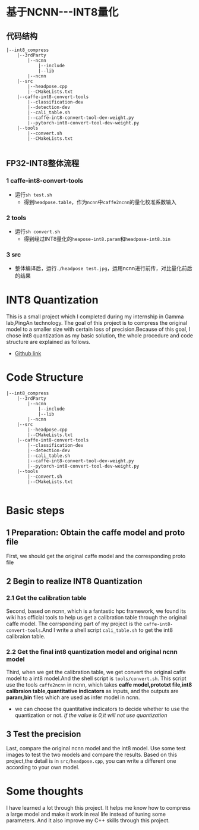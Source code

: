 # 基于NCNN---INT8量化
## 代码结构
```
|--int8_compress               
    |--3rdParty
        |--ncnn
            |--include
            |--lib
        |--ncnn
    |--src
        |--headpose.cpp
        |--CMakeLists.txt
    |--caffe-int8-convert-tools
        |--classification-dev
        |--detection-dev
        |--cali_table.sh
        |--caffe-int8-convert-tool-dev-weight.py
        |--pytorch-int8-convert-tool-dev-weight.py
    |--tools
        |--convert.sh 
        |--CMakeLists.txt 
               
```
## FP32-INT8整体流程
### 1 caffe-int8-convert-tools
- 运行`sh test.sh`
    - 得到`headpose.table`，作为`ncnn`中`caffe2ncnn`的量化校准系数输入
### 2 tools
- 运行`sh convert.sh`
    - 得到经过INT8量化的`heapose-int8.param`和`headpose-int8.bin`
### 3 src
- 整体编译后，运行`./headpose test.jpg`，运用ncnn进行前传，对比量化前后的结果

# INT8 Quantization
This is a small project which I completed during my internship in Gamma lab,PingAn technology.
The goal of this project is to compress the original model to a smaller size with certain loss of
precision.Because of this goal, I chose int8 quantization as my basic solution, the whole procedure
and code structure are explained as follows.

- [Github link](https://github.com/lanhongvp/PA_Gamma)

# Code Structure

```
|--int8_compress               
    |--3rdParty
        |--ncnn
            |--include
            |--lib
        |--ncnn
    |--src
        |--headpose.cpp
        |--CMakeLists.txt
    |--caffe-int8-convert-tools
        |--classification-dev
        |--detection-dev
        |--cali_table.sh
        |--caffe-int8-convert-tool-dev-weight.py
        |--pytorch-int8-convert-tool-dev-weight.py
    |--tools
        |--convert.sh 
        |--CMakeLists.txt 
               
```

# Basic steps

## 1 Preparation: Obtain the caffe model and proto file

First, we should get the original caffe model and the corresponding proto file

## 2 Begin to realize INT8 Quantization
### 2.1 Get the calibration table
Second, based on ncnn, which is a fantastic hpc framework, we found its wiki
has official tools to help us get a calibration table through the original caffe model.
The corrsponding part of my project is the `caffe-int8-convert-tools`.And I write a shell
script `cali_table.sh` to get the int8 calibraion table.

### 2.2 Get the final int8 quantization model and original ncnn model
Third, when we get the calibration table, we get convert the original caffe model to a int8
model.And the shell script is `tools/convert.sh`. This script use the tools `caffe2ncnn` 
in ncnn, which takes **caffe model,prototxt file,int8 calibraion table,quantitative indicators** as inputs, and the
outputs are **param,bin** files which are used as infer model in ncnn.
- we can choose the quantitative indicators to decide whether to use the quantization or not. *If the value is 0,it will not use quantization*

## 3 Test the precision
Last, compare the original ncnn model and the int8 model. Use some test images to test the two models and compare the 
results. Based on this project,the detail is in `src/headpose.cpp`, you can write a different one according to your own model.

# Some thoughts
I have learned a lot through this project. It helps me know how to compress a large model and make it work in real life
instead of tuning some parameters. And it also improve my C++ skills through this project.